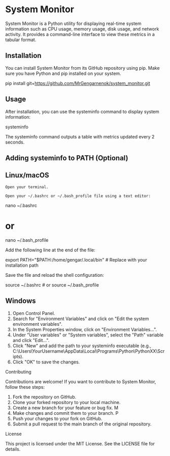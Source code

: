 # System Monitor

System Monitor is a Python utility for displaying real-time system information such as CPU usage, memory usage, disk usage, and network activity. It provides a command-line interface to view these metrics in a tabular format.

## Installation

You can install System Monitor from its GitHub repository using pip. Make sure you have Python and pip installed on your system.

pip install git+https://github.com/MrGengarnenok/system_monitor.git

## Usage

After installation, you can use the systeminfo command to display system information:

systeminfo

The systeminfo command outputs a table with metrics updated every 2 seconds.

## Adding systeminfo to PATH (Optional)

## Linux/macOS

    Open your terminal.

    Open your ~/.bashrc or ~/.bash_profile file using a text editor:

nano ~/.bashrc

# or

nano ~/.bash_profile

Add the following line at the end of the file:

export PATH="$PATH:/home/gengar/.local/bin"  # Replace with your installation path

Save the file and reload the shell configuration:

source ~/.bashrc  # or source ~/.bash_profile

## Windows

1. Open Control Panel.
2. Search for "Environment Variables" and click on "Edit the system environment variables".
3. In the System Properties window, click on "Environment Variables...".
4. Under "User variables" or "System variables", select the "Path" variable and click "Edit...".
5. Click "New" and add the path to your systeminfo executable (e.g., C:\Users\YourUsername\AppData\Local\Programs\Python\PythonXX\Scripts).
6. Click "OK" to save the changes.

Contributing

Contributions are welcome! If you want to contribute to System Monitor, follow these steps:

1. Fork the repository on GitHub.
2.  Clone your forked repository to your local machine. 
3.  Create a new branch for your feature or bug fix. M
4.  Make changes and commit them to your branch. P
5.  Push your changes to your fork on GitHub.
6.  Submit a pull request to the main branch of the original repository.

License

This project is licensed under the MIT License. See the LICENSE file for details.
